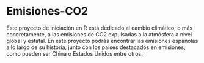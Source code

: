 # Emisiones-CO2

Este proyecto de iniciación en R está dedicado al cambio climático; o más concretamente, a las emisiones de CO2 expulsadas a la atmósfera
a nivel global y estatal. En este proyecto podrás encontrar las emisiones españolas a lo largo de su historia, junto con los países destacados en 
 emisiones, como pueden ser China o Estados Unidos entre otros.
